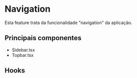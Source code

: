 # Navigation

Esta feature trata da funcionalidade "navigation" da aplicação.

## Principais componentes
- Sidebar.tsx
- Topbar.tsx

## Hooks

